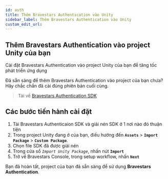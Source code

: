 ```yaml
---
id: auth
title: Thêm Bravestars Authentication vào Unity
sidebar_label: Thêm Bravestars Authentication vào Unity
custom_edit_url: 
---
```

## Thêm Bravestars Authentication vào project Unity của bạn
Cài đặt Bravestars Authentication vào project Unity của bạn để tăng tốc phát triển ứng dụng

Đã sẵn sàng để thêm Bravestars Authentication vào project của bạn chưa? 
Hãy chắc chắn đã cài đúng phiên bản cuối cùng.
>Tải về [Bravestars Authentication SDK](https://git.bravestars.com/lamph/bravestars-sdk-unity-package/-/archive/master/bravestars-sdk-unity-package-master.zip?path=builded%20package)

## Các bước tiến hành cài đặt
1. Tải Bravestars Authenticaion SDK và giải nén SDK ở 1 nơi nào đó thuận tiện
2. Trong project Unity đang ở của bạn, điều hướng đến **`Assets`** > **`Import Package`** > **`Custom Package`**.
3. Chọn file SDK đã được giải nén
4. Trong cửa sổ *`Import Unity Package`*, nhấn nút **`Import`**
5. Trở về Bravestars Console, trong setup workflow, nhấn **`Next`**

Bạn đã hoàn tất, project của bạn đã sẵn sàng để sử dụng **Bravestars Authentication**.